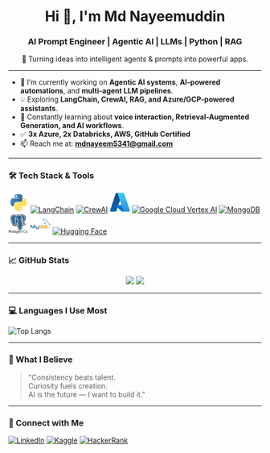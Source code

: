 <h1 align="center">Hi 👋, I'm Md Nayeemuddin</h1>
<h3 align="center">AI Prompt Engineer | Agentic AI | LLMs | Python | RAG</h3>

<p align="center">🚀 Turning ideas into intelligent agents & prompts into powerful apps.</p>

---

- 🔭 I’m currently working on **Agentic AI systems**, **AI-powered automations**, and **multi-agent LLM pipelines**.
- 💡 Exploring **LangChain, CrewAI, RAG, and Azure/GCP-powered assistants**.
- 🌱 Constantly learning about **voice interaction, Retrieval-Augmented Generation, and AI workflows**.
- ✅ **3x Azure, 2x Databricks, AWS, GitHub Certified**  
- 📫 Reach me at: **mdnayeem5341@gmail.com**

---

### 🛠️ Tech Stack & Tools

<p align="left">
  <a href="https://www.python.org"><img src="https://raw.githubusercontent.com/devicons/devicon/master/icons/python/python-original.svg" alt="Python" width="40" height="40"/></a>
  <a href="https://www.langchain.com"><img src="https://avatars.githubusercontent.com/u/139761094?s=200&v=4" alt="LangChain" width="40" height="40"/></a>
  <a href="https://crewai.com"><img src="https://avatars.githubusercontent.com/u/167288880?s=200&v=4" alt="CrewAI" width="40" height="40"/></a>
  <a href="https://learn.microsoft.com/en-us/azure/ai-services/openai/overview"><img src="https://raw.githubusercontent.com/devicons/devicon/master/icons/azure/azure-original.svg" alt="Azure" width="40" height="40"/></a>
  <a href="https://cloud.google.com/vertex-ai"><img src="https://www.vectorlogo.zone/logos/google_cloud/google_cloud-icon.svg" alt="Google Cloud Vertex AI" width="40" height="40"/></a>
  <a href="https://www.mongodb.com/"><img src="https://www.vectorlogo.zone/logos/mongodb/mongodb-icon.svg" alt="MongoDB" width="40" height="40"/></a>
  <a href="https://www.postgresql.org"><img src="https://raw.githubusercontent.com/devicons/devicon/master/icons/postgresql/postgresql-original-wordmark.svg" alt="PostgreSQL" width="40" height="40"/></a>
  <a href="https://www.mysql.com"><img src="https://raw.githubusercontent.com/devicons/devicon/master/icons/mysql/mysql-original-wordmark.svg" alt="MySQL" width="40" height="40"/></a>
  <a href="https://huggingface.co/"><img src="https://huggingface.co/front/assets/huggingface_logo-noborder.svg" alt="Hugging Face" width="40" height="40"/></a>
</p>

---

### 📈 GitHub Stats

<p align="center">
  <img src="https://github-readme-stats.vercel.app/api?username=nayeem329&show_icons=true&theme=tokyonight" width="48%" />
  <img src="https://streak-stats.demolab.com/?user=nayeem329&theme=tokyonight" width="48%" />
</p>

---

### 💻 Languages I Use Most

![Top Langs](https://github-readme-stats.vercel.app/api/top-langs/?username=nayeem329&layout=compact&theme=tokyonight&langs_count=10)

---

### 💭 What I Believe

> "Consistency beats talent.  
> Curiosity fuels creation.  
> AI is the future — I want to build it."

---

### 🔗 Connect with Me

<p align="left">
  <a href="https://linkedin.com/in/md-nayeemuddin-26a56627a" target="_blank"><img src="https://raw.githubusercontent.com/rahuldkjain/github-profile-readme-generator/master/src/images/icons/Social/linked-in-alt.svg" alt="LinkedIn" width="40" height="40" /></a>
  <a href="https://kaggle.com/mdnayeemuddin" target="_blank"><img src="https://raw.githubusercontent.com/rahuldkjain/github-profile-readme-generator/master/src/images/icons/Social/kaggle.svg" alt="Kaggle" width="40" height="40"/></a>
  <a href="https://www.hackerrank.com/profile/mdnayeem5341" target="_blank"><img src="https://raw.githubusercontent.com/rahuldkjain/github-profile-readme-generator/master/src/images/icons/Social/hackerrank.svg" alt="HackerRank" width="40" height="40"/></a>
</p>
